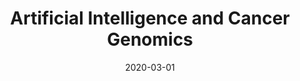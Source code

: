 ---
title: "Artificial Intelligence and Cancer Genomics"
collection: publications
permalink: /publications/2020-03-01-Artificial-Intelligence-and-Cancer-Genomics
date: 2020-03-01
paperurl: 'https://doi.org/10.1007/978-3-030-32161-1_22'
citation: 'J.-P. Vert.
Artificial intelligence and cancer genomics.
In B.&nbsp;Nordlinger, C.&nbsp;Villani, &amp; D.&nbsp;Rus (Eds), <em>Healthcare and Artificial Intelligence</em>, pages 165–174.
Springer, Cham., 2020.'
---